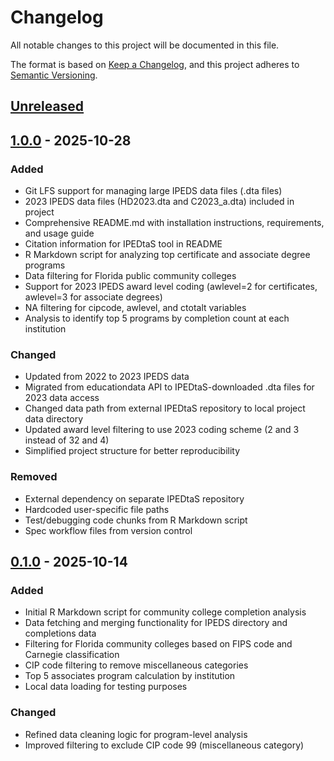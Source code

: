 # Changelog

All notable changes to this project will be documented in this file.

The format is based on [Keep a Changelog](https://keepachangelog.com/en/1.1.0/),
and this project adheres to [Semantic Versioning](https://semver.org/spec/v2.0.0.html).

## [Unreleased]

## [1.0.0] - 2025-10-28

### Added

- Git LFS support for managing large IPEDS data files (.dta files)
- 2023 IPEDS data files (HD2023.dta and C2023_a.dta) included in project
- Comprehensive README.md with installation instructions, requirements, and usage guide
- Citation information for IPEDtaS tool in README
- R Markdown script for analyzing top certificate and associate degree programs
- Data filtering for Florida public community colleges
- Support for 2023 IPEDS award level coding (awlevel=2 for certificates, awlevel=3 for associate degrees)
- NA filtering for cipcode, awlevel, and ctotalt variables
- Analysis to identify top 5 programs by completion count at each institution

### Changed

- Updated from 2022 to 2023 IPEDS data
- Migrated from educationdata API to IPEDtaS-downloaded .dta files for 2023 data access
- Changed data path from external IPEDtaS repository to local project data directory
- Updated award level filtering to use 2023 coding scheme (2 and 3 instead of 32 and 4)
- Simplified project structure for better reproducibility

### Removed

- External dependency on separate IPEDtaS repository
- Hardcoded user-specific file paths
- Test/debugging code chunks from R Markdown script
- Spec workflow files from version control

## [0.1.0] - 2025-10-14

### Added

- Initial R Markdown script for community college completion analysis
- Data fetching and merging functionality for IPEDS directory and completions data
- Filtering for Florida community colleges based on FIPS code and Carnegie classification
- CIP code filtering to remove miscellaneous categories
- Top 5 associates program calculation by institution
- Local data loading for testing purposes

### Changed

- Refined data cleaning logic for program-level analysis
- Improved filtering to exclude CIP code 99 (miscellaneous category)

[unreleased]: https://github.com/community-college-completion/compare/v1.0.0...HEAD
[1.0.0]: https://github.com/community-college-completion/compare/v0.1.0...v1.0.0
[0.1.0]: https://github.com/community-college-completion/releases/tag/v0.1.0
